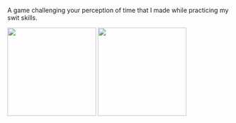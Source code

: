 A game challenging your perception of time that I made while practicing my swit skills.


<img width=200 src="https://user-images.githubusercontent.com/26934191/44418828-1adfb480-a582-11e8-91b1-943bed6c4f9e.png">



<img width=200 src="https://user-images.githubusercontent.com/26934191/44418830-1c10e180-a582-11e8-9a26-9a6e6dabeb52.png">
